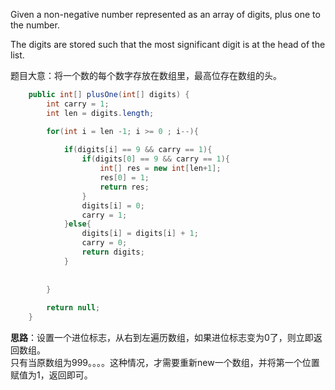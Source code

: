 Given a non-negative number represented as an array of digits, plus one to the number.

The digits are stored such that the most significant digit is at the head of the list.

题目大意：将一个数的每个数字存放在数组里，最高位存在数组的头。

```JAVA
    public int[] plusOne(int[] digits) {
        int carry = 1;
        int len = digits.length;

        for(int i = len -1; i >= 0 ; i--){
        	
        	if(digits[i] == 9 && carry == 1){
            	if(digits[0] == 9 && carry == 1){
                    int[] res = new int[len+1];
                    res[0] = 1;	
                    return res;
            	}
        		digits[i] = 0;
        		carry = 1;
        	}else{
        		digits[i] = digits[i] + 1;
        		carry = 0;
        		return digits;
        	}
       	
        	
        }
           	
    	return null;
    }
```
**思路**：设置一个进位标志，从右到左遍历数组，如果进位标志变为0了，则立即返回数组。</br>
只有当原数组为999。。。。这种情况，才需要重新new一个数组，并将第一个位置赋值为1，返回即可。
